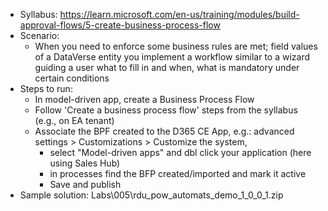 - Syllabus: https://learn.microsoft.com/en-us/training/modules/build-approval-flows/5-create-business-process-flow
- Scenario:
    - When you need to enforce some business rules are met; field values of a DataVerse entity you implement a workflow
        similar to a wizard guiding a user what to fill in and when, what is mandatory under certain conditions
- Steps to run:
    - In model-driven app, create a Business Process Flow
    - Follow 'Create a business process flow' steps from the syllabus (e.g., on EA tenant)
    - Associate the BPF created to the D365 CE App, e.g.: advanced settings > Customizations > Customize the system,
        - select "Model-driven apps" and dbl click your application (here using Sales Hub)
        - in processes find the BFP created/imported and mark it active
        - Save and publish
- Sample solution: Labs\005\rdu_pow_automats_demo_1_0_0_1.zip